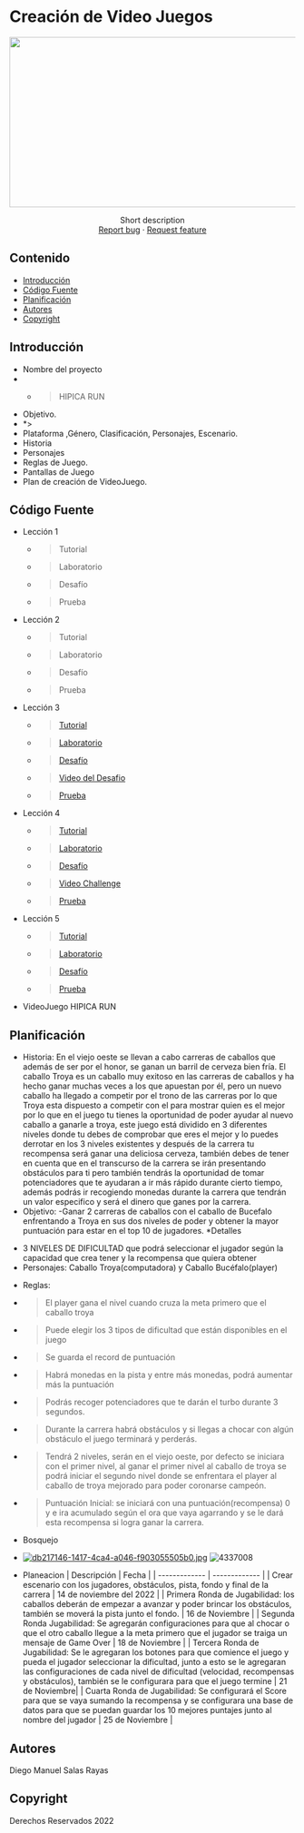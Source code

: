 # Creación de Video Juegos
<p align="center">
    <img src="https://user-images.githubusercontent.com/8560750/195950148-0c0df38e-5f96-45ae-87c3-6922738c612d.jpg" alt="Logo" width=1200 height=300>

  <p align="center">
    Short description
    <br>
    <a href="https://reponame/issues/new?template=bug.md">Report bug</a>
    ·
    <a href="https://reponame/issues/new?template=feature.md&labels=feature">Request feature</a>
  </p>
</p>


## Contenido

- [Introducción](#introducción)
- [Código Fuente](#código-fuente)
- [Planificación](#planificación)
- [Autores](#autores)
- [Copyright](#copyright)


## Introducción

- Nombre del proyecto
- * > HIPICA RUN
- Objetivo.
- *>
- Plataforma ,Género, Clasificación, Personajes, Escenario.
- Historia
- Personajes
- Reglas de Juego.
- Pantallas de Juego
- Plan de creación de VideoJuego.

## Código Fuente

* Lección 1
  * > Tutorial
  * > Laboratorio
  * > Desafío
  * > Prueba
* Lección 2
  * > Tutorial
  * > Laboratorio
  * > Desafío
  * > Prueba
* Lección 3
  * > [Tutorial](https://github.com/diego-rayas/DiegoRayas-CreacionVideo/blob/main/Unidad3/Unity3.unitypackage)
  * > [Laboratorio](https://github.com/diego-rayas/DiegoRayas-CreacionVideo/blob/main/Unidad3/Lab3.unitypackage)
  * > [Desafío](https://github.com/diego-rayas/DiegoRayas-CreacionVideo/blob/main/Unidad3/challenge%203.unitypackage)
  * > [Video del Desafio](https://drive.google.com/file/d/1VipTYS9FjKNCOn9FCxffMajpBIQRBGnW/view?usp=sharing)
  * > [Prueba](https://github.com/diego-rayas/DiegoRayas-CreacionVideo/blob/main/Quiz3.png)
* Lección 4
  * > [Tutorial](https://github.com/diego-rayas/DiegoRayas-CreacionVideo/blob/main/Unidad4/unit4.unitypackage)
  * > [Laboratorio](https://github.com/diego-rayas/DiegoRayas-CreacionVideo/blob/main/Unidad4/Lab4.unitypackage)
  * > [Desafío](https://github.com/diego-rayas/DiegoRayas-CreacionVideo/blob/main/Unidad4/challenge4.unitypackage)
  * > [Video Challenge](https://drive.google.com/file/d/1DPwsH8Tn2SVtBgWqiT6dBeD8074AZWWr/view?usp=sharing)
  * > [Prueba](https://github.com/diego-rayas/DiegoRayas-CreacionVideo/blob/main/Quiz4.png)
* Lección 5
  * > [Tutorial](https://github.com/diego-rayas/DiegoRayas-CreacionVideo/blob/main/Unidad5/Unity5.unitypackage)
  * > [Laboratorio](https://github.com/diego-rayas/DiegoRayas-CreacionVideo/blob/main/Unidad5/Lab5.unitypackage)
  * > [Desafío](https://github.com/diego-rayas/DiegoRayas-CreacionVideo/blob/main/Unidad5/Desafio5.unitypackage)
  * > [Prueba](https://github.com/diego-rayas/DiegoRayas-CreacionVideo/blob/main/Quiz5.png)
* VideoJuego
HIPICA RUN
## Planificación
* Historia:
En el viejo oeste se llevan a cabo carreras de caballos que además de ser por el honor, se ganan un barril de cerveza bien fría. El caballo Troya es un caballo muy exitoso en las carreras de caballos y ha hecho ganar muchas veces a los que apuestan por él, pero un nuevo caballo ha llegado a competir por el trono de las carreras por lo que Troya esta dispuesto a competir con el para mostrar quien es el mejor por lo que en el juego tu tienes la oportunidad de poder ayudar al nuevo caballo a ganarle a troya, este juego está dividido en 3 diferentes niveles donde tu debes de comprobar que eres el mejor y lo puedes derrotar en los 3 niveles existentes y después de la carrera tu recompensa será ganar una deliciosa cerveza, también debes de tener en cuenta que en el transcurso de la carrera se irán presentando obstáculos para ti pero también tendrás la oportunidad de tomar potenciadores que te ayudaran a ir más rápido durante cierto tiempo, además podrás ir recogiendo monedas durante la carrera que tendrán un valor especifico y será el dinero que ganes por la carrera.
* Objetivo: 
-Ganar 2 carreras de caballos con el caballo de Bucefalo enfrentando a Troya en sus dos niveles de poder y obtener la mayor puntuación para estar en el top 10 de jugadores.
*Detalles
-	3 NIVELES DE DIFICULTAD que podrá seleccionar el jugador según la capacidad que crea tener y la recompensa que quiera obtener
-	Personajes: Caballo Troya(computadora) y Caballo Bucéfalo(player) 
* Reglas: 
* >	El player gana el nivel cuando cruza la meta primero que el caballo troya
* >	Puede elegir los 3 tipos de dificultad que están disponibles en el juego
* >	Se guarda el record de puntuación 
* >	Habrá monedas en la pista y entre más monedas, podrá aumentar más la puntuación
* > Podrás recoger potenciadores que te darán el turbo durante 3 segundos.
* >	Durante la carrera habrá obstáculos y si llegas a chocar con algún obstáculo el juego terminará y perderás.
* >Tendrá 2 niveles, serán en el viejo oeste, por defecto se iniciara con el primer nivel, al ganar el primer nivel al caballo de troya se podrá iniciar el segundo nivel donde se enfrentara el player al caballo de troya mejorado para poder coronarse campeón.
* > Puntuación Inicial: se iniciará con una puntuación(recompensa) 0 y e ira acumulado según el ora que vaya agarrando y se le dará esta recompensa si logra ganar la carrera. 

* Bosquejo 
* [![db217146-1417-4ca4-a046-f903055505b0.jpg](https://i.postimg.cc/KzJqyZf4/db217146-1417-4ca4-a046-f903055505b0.jpg)](https://postimg.cc/340CXQPH)
![4337008](https://user-images.githubusercontent.com/8560750/195951617-083a7e4d-323d-47b5-8e5e-529ded31bc06.jpg)

* Planeacion
 | Descripción | Fecha |
| ------------- | ------------- |
| Crear escenario con los jugadores, obstáculos, pista, fondo y final de la carrera  | 14 de noviembre del 2022  |
| Primera Ronda de Jugabilidad: los caballos deberán de empezar a avanzar y poder brincar los obstáculos, también se moverá la pista junto el fondo.  | 16 de Noviembre  |
| Segunda Ronda Jugabilidad: Se agregarán configuraciones para que al chocar o que el otro caballo llegue a la meta primero que el jugador se traiga un mensaje de Game Over | 18 de Noviembre |
 | Tercera Ronda de Jugabilidad: Se le agregaran los botones para que comience el juego y pueda el jugador seleccionar la dificultad, junto a esto se le agregaran las configuraciones de cada nivel de dificultad (velocidad, recompensas y obstáculos), también se le configurara para que el juego termine  | 21 de Noviembre|
 | Cuarta Ronda de Jugabilidad: Se configurará el Score para que se vaya sumando la recompensa y se configurara una base de datos para que se puedan guardar los 10 mejores puntajes junto al nombre del jugador | 25 de Noviembre |
## Autores
Diego Manuel Salas Rayas
## Copyright
Derechos Reservados 2022
